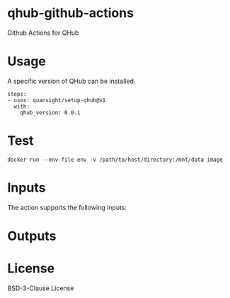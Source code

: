 # qhub-github-actions
Github Actions for QHub

# Usage

A specific version of QHub can be installed.

```
steps:
- uses: quansight/setup-qhub@v1
  with:
    qhub_version: 0.0.1
```

# Test

```
docker run --env-file env -v /path/to/host/directory:/mnt/data image
```

# Inputs

The action supports the following inputs:


# Outputs

# License

BSD-3-Clause License
